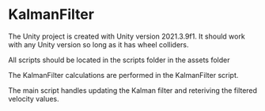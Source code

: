 # KalmanFilter

The Unity project is created with Unity version 2021.3.9f1. It should work with any Unity version so long as it has wheel colliders.

All scripts should be located in the scripts folder in the assets folder

The KalmanFilter calculations are performed in the KalmanFilter script.

The main script handles updating the Kalman filter and reteriving the filtered velocity values. 


